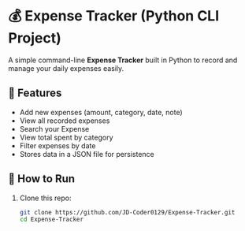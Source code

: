 # 💰 Expense Tracker (Python CLI Project)

A simple command-line **Expense Tracker** built in Python to record and manage your daily expenses easily.

## 🧠 Features
- Add new expenses (amount, category, date, note)
- View all recorded expenses
- Search your Expense
- View total spent by category
- Filter expenses by date
- Stores data in a JSON file for persistence

## 🚀 How to Run
1. Clone this repo:
   ```bash
   git clone https://github.com/JD-Coder0129/Expense-Tracker.git
   cd Expense-Tracker
